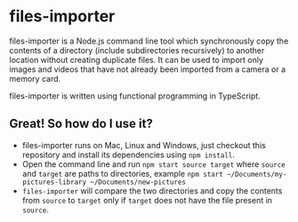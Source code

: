 # files-importer

files-importer is a Node.js command line tool which synchronously copy the contents of a directory (include subdirectories recursively) to another location without creating duplicate files. It can be used to import only images and videos that have not already been imported from a camera or a memory card.

files-importer is written using functional programming in TypeScript.

## Great! So how do I use it?

- files-importer runs on Mac, Linux and Windows, just checkout this repository and install its dependencies using `npm install`.
- Open the command line and run `npm start source target` where `source` and `target` are paths to directories, example `npm start ~/Documents/my-pictures-library ~/Documents/new-pictures`
- `files-importer` will compare the two directories and copy the contents from `source` to `target` only if `target` does not have the file present in `source`.
